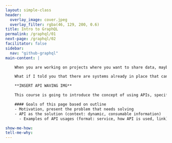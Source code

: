 ```yaml
---
layout: simple-class
header:
  overlay_image: cover.jpeg
  overlay_filter: rgba(46, 129, 200, 0.6)
title: Intro to GraphQL
permalink: /graphql/01
next-page: /graphql/02
facilitator: false
sidebar:
  nav: "github-graphql"
main-content: |

    When you are working on projects where you want to share data, maybe the number of commits you made over a period of time, your favorite team's record, or information regarding weather patterns in your area it is very common to hardcode that information on your website. The only problem with this solution is that you are going to need to update that data on a schedule, which could be yearly, monthly, weekly, or even daily!

    What if I told you that there are systems already in place that can enable you to gather the precise data you want and display it, **and** it will automatically update? Allow us to introduce you to APIs.

    **INSERT API WAVING IMG**

    This course is going to introduce the concept of using APIs, specifically GraphQL, to gather data and display it on a webpage.

    #### Goals of this page based on outline
    - Motivation, present the problem that needs solving
    - API as the solution (context: dynamic, consumable information)
      - Examples of API usages (format: service, how API is used, link)

show-me-how:
tell-me-why:
---
```

